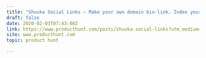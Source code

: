 ```yaml
---
title: "Shuuka Social Links — Make your own domain bio-link. Index your social media"
draft: false
date: 2020-02-03T07:43:08Z
link: https://www.producthunt.com/posts/shuuka-social-links?utm_medium=RSS&utm_source=hune
site: www.producthunt.com
topic: product hunt  

---
```

